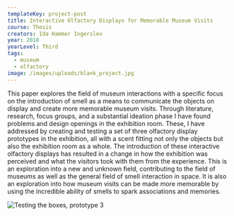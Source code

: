 ```yaml
---
templateKey: project-post
title: Interactive Olfactory Displays for Memorable Museum Visits
course: Thesis
creators: Ida Hammer Ingerslev
year: 2018
yearLevel: Third
tags:
  - museum
  - olfactory
image: /images/uploads/blank_project.jpg
---
```

This paper explores the field of museum interactions with a specific focus on the introduction of smell as a means to communicate the objects on display and create more memorable museum visits. Through literature, research, focus groups, and a substantial ideation phase I have found problems and design openings in the exhibition room. These, I have addressed by creating and testing a set of three olfactory display prototypes in the exhibition, all with a scent fitting not only the objects but also the exhibition room as a whole. The introduction of these interactive olfactory displays has resulted in a change in how the exhibition was perceived and what the visitors took with them from the experience. This is an exploration into a new and unknown field, contributing to the field of museums as well as the general field of smell interaction in space. It is also an exploration into how museum visits can be made more memorable by using the incredible ability of smells to spark associations and memories.

![Testing the boxes, prototype 3](/images/uploads/2018-ingerslev-fig8.jpg 'Testing the boxes, prototype 3')
